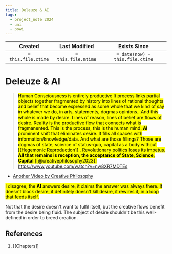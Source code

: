 ```yaml
---
title: Deleuze & AI
tags:
  - project_note 2024
  - uni
  - powi
---
```

|       Created       |    Last Modified    |          Exists Since           |
| :-----------------: | :-----------------: | :-----------------------------: |
| `= this.file.ctime` | `= this.file.mtime` | `= date(now) - this.file.ctime` |

# Deleuze & AI

> <mark class="hltr-gray">Human Consciousness is entirely productive
> It process links partial objects together fragmented by history into lines of rational thoughts and belief that become expressed as some whole that we kind of say in whatever we do, in arts, statements, dogmas opinions…And this whole is made by desire. Lines of reason, lines of belief are flows of desire.
> Reality is the productive flow that connects what is fragmanented. This is the process, this is the human mind.
> **AI** prominent shift that eliminates desire. It fills all spaces with information/knowledge/data. And what are those fillings? Those are dogmas of state, science of status-quo, capital as a body without  [[Hegemonic Reproduction]]..
> Revolutionary politics loses its impetus. **All that remains is reception, the acceptance of State, Science, Capital**
[[@creativephilosophy2023]]</mark>
https://www.youtube.com/watch?v=nw8XR7MDTEs

- [Another Video by Creative Philosophy](https://www.youtube.com/watch?v=VgFNYZ1DOUM)

<mark class="hltr-grey">I disagree, the **AI** answers desire, it claims the answer was always there. It doesn't block desire, it definitely doesn't kill desire, it rewires it, in a loop that feeds itself. 

Not that the desire doesn't want to fulfil itself, but the creative flows benefit from the desire being fluid. The subject of desire shouldn't be this well-defined in order to breed creation.</mark>
## References
1. [[Chapters]]